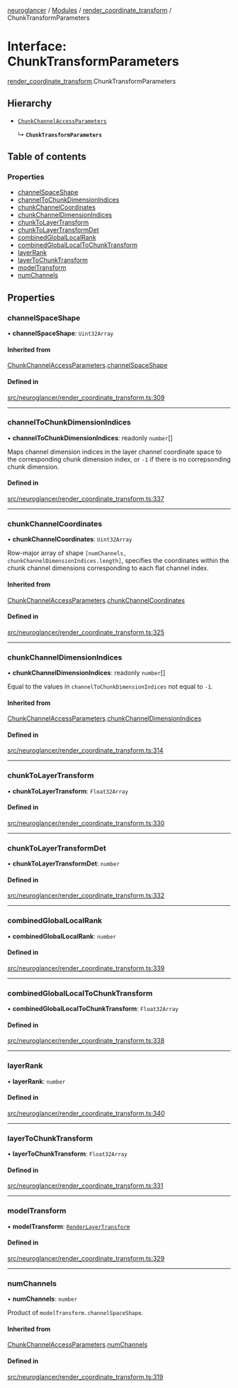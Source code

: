[neuroglancer](../README.md) / [Modules](../modules.md) / [render\_coordinate\_transform](../modules/render_coordinate_transform.md) / ChunkTransformParameters

# Interface: ChunkTransformParameters

[render_coordinate_transform](../modules/render_coordinate_transform.md).ChunkTransformParameters

## Hierarchy

- [`ChunkChannelAccessParameters`](render_coordinate_transform.ChunkChannelAccessParameters.md)

  ↳ **`ChunkTransformParameters`**

## Table of contents

### Properties

- [channelSpaceShape](render_coordinate_transform.ChunkTransformParameters.md#channelspaceshape)
- [channelToChunkDimensionIndices](render_coordinate_transform.ChunkTransformParameters.md#channeltochunkdimensionindices)
- [chunkChannelCoordinates](render_coordinate_transform.ChunkTransformParameters.md#chunkchannelcoordinates)
- [chunkChannelDimensionIndices](render_coordinate_transform.ChunkTransformParameters.md#chunkchanneldimensionindices)
- [chunkToLayerTransform](render_coordinate_transform.ChunkTransformParameters.md#chunktolayertransform)
- [chunkToLayerTransformDet](render_coordinate_transform.ChunkTransformParameters.md#chunktolayertransformdet)
- [combinedGlobalLocalRank](render_coordinate_transform.ChunkTransformParameters.md#combinedgloballocalrank)
- [combinedGlobalLocalToChunkTransform](render_coordinate_transform.ChunkTransformParameters.md#combinedgloballocaltochunktransform)
- [layerRank](render_coordinate_transform.ChunkTransformParameters.md#layerrank)
- [layerToChunkTransform](render_coordinate_transform.ChunkTransformParameters.md#layertochunktransform)
- [modelTransform](render_coordinate_transform.ChunkTransformParameters.md#modeltransform)
- [numChannels](render_coordinate_transform.ChunkTransformParameters.md#numchannels)

## Properties

### channelSpaceShape

• **channelSpaceShape**: `Uint32Array`

#### Inherited from

[ChunkChannelAccessParameters](render_coordinate_transform.ChunkChannelAccessParameters.md).[channelSpaceShape](render_coordinate_transform.ChunkChannelAccessParameters.md#channelspaceshape)

#### Defined in

[src/neuroglancer/render_coordinate_transform.ts:309](https://github.com/ActiveBrainAtlas2/neuroglancer/blob/958d23e0/src/neuroglancer/render_coordinate_transform.ts#L309)

___

### channelToChunkDimensionIndices

• **channelToChunkDimensionIndices**: readonly `number`[]

Maps channel dimension indices in the layer channel coordinate space to the corresponding chunk
dimension index, or `-1` if there is no correpsonding chunk dimension.

#### Defined in

[src/neuroglancer/render_coordinate_transform.ts:337](https://github.com/ActiveBrainAtlas2/neuroglancer/blob/958d23e0/src/neuroglancer/render_coordinate_transform.ts#L337)

___

### chunkChannelCoordinates

• **chunkChannelCoordinates**: `Uint32Array`

Row-major array of shape `[numChannels, chunkChannelDimensionIndices.length]`, specifies the
coordinates within the chunk channel dimensions corresponding to each flat channel index.

#### Inherited from

[ChunkChannelAccessParameters](render_coordinate_transform.ChunkChannelAccessParameters.md).[chunkChannelCoordinates](render_coordinate_transform.ChunkChannelAccessParameters.md#chunkchannelcoordinates)

#### Defined in

[src/neuroglancer/render_coordinate_transform.ts:325](https://github.com/ActiveBrainAtlas2/neuroglancer/blob/958d23e0/src/neuroglancer/render_coordinate_transform.ts#L325)

___

### chunkChannelDimensionIndices

• **chunkChannelDimensionIndices**: readonly `number`[]

Equal to the values in `channelToChunkDimensionIndices` not equal to `-1`.

#### Inherited from

[ChunkChannelAccessParameters](render_coordinate_transform.ChunkChannelAccessParameters.md).[chunkChannelDimensionIndices](render_coordinate_transform.ChunkChannelAccessParameters.md#chunkchanneldimensionindices)

#### Defined in

[src/neuroglancer/render_coordinate_transform.ts:314](https://github.com/ActiveBrainAtlas2/neuroglancer/blob/958d23e0/src/neuroglancer/render_coordinate_transform.ts#L314)

___

### chunkToLayerTransform

• **chunkToLayerTransform**: `Float32Array`

#### Defined in

[src/neuroglancer/render_coordinate_transform.ts:330](https://github.com/ActiveBrainAtlas2/neuroglancer/blob/958d23e0/src/neuroglancer/render_coordinate_transform.ts#L330)

___

### chunkToLayerTransformDet

• **chunkToLayerTransformDet**: `number`

#### Defined in

[src/neuroglancer/render_coordinate_transform.ts:332](https://github.com/ActiveBrainAtlas2/neuroglancer/blob/958d23e0/src/neuroglancer/render_coordinate_transform.ts#L332)

___

### combinedGlobalLocalRank

• **combinedGlobalLocalRank**: `number`

#### Defined in

[src/neuroglancer/render_coordinate_transform.ts:339](https://github.com/ActiveBrainAtlas2/neuroglancer/blob/958d23e0/src/neuroglancer/render_coordinate_transform.ts#L339)

___

### combinedGlobalLocalToChunkTransform

• **combinedGlobalLocalToChunkTransform**: `Float32Array`

#### Defined in

[src/neuroglancer/render_coordinate_transform.ts:338](https://github.com/ActiveBrainAtlas2/neuroglancer/blob/958d23e0/src/neuroglancer/render_coordinate_transform.ts#L338)

___

### layerRank

• **layerRank**: `number`

#### Defined in

[src/neuroglancer/render_coordinate_transform.ts:340](https://github.com/ActiveBrainAtlas2/neuroglancer/blob/958d23e0/src/neuroglancer/render_coordinate_transform.ts#L340)

___

### layerToChunkTransform

• **layerToChunkTransform**: `Float32Array`

#### Defined in

[src/neuroglancer/render_coordinate_transform.ts:331](https://github.com/ActiveBrainAtlas2/neuroglancer/blob/958d23e0/src/neuroglancer/render_coordinate_transform.ts#L331)

___

### modelTransform

• **modelTransform**: [`RenderLayerTransform`](render_coordinate_transform.RenderLayerTransform.md)

#### Defined in

[src/neuroglancer/render_coordinate_transform.ts:329](https://github.com/ActiveBrainAtlas2/neuroglancer/blob/958d23e0/src/neuroglancer/render_coordinate_transform.ts#L329)

___

### numChannels

• **numChannels**: `number`

Product of `modelTransform.channelSpaceShape`.

#### Inherited from

[ChunkChannelAccessParameters](render_coordinate_transform.ChunkChannelAccessParameters.md).[numChannels](render_coordinate_transform.ChunkChannelAccessParameters.md#numchannels)

#### Defined in

[src/neuroglancer/render_coordinate_transform.ts:319](https://github.com/ActiveBrainAtlas2/neuroglancer/blob/958d23e0/src/neuroglancer/render_coordinate_transform.ts#L319)
